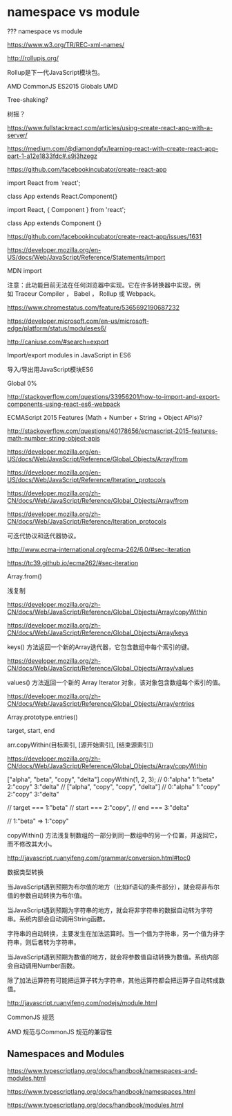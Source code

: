# namespace vs module


??? namespace vs module

https://www.w3.org/TR/REC-xml-names/

http://rollupjs.org/

Rollup是下一代JavaScript模块包。

AMD  CommonJS  ES2015  Globals  UMD  



Tree-shaking?

树摇？



https://www.fullstackreact.com/articles/using-create-react-app-with-a-server/

https://medium.com/@diamondgfx/learning-react-with-create-react-app-part-1-a12e1833fdc#.s9j3hzegz


https://github.com/facebookincubator/create-react-app


import React from 'react';

class App extends React.Component{}


import React, { Component } from 'react';

class App extends Component {}



https://github.com/facebookincubator/create-react-app/issues/1631


https://developer.mozilla.org/en-US/docs/Web/JavaScript/Reference/Statements/import

MDN import

注意：此功能目前无法在任何浏览器中实现。它在许多转换器中实现，例如 Traceur Compiler ， Babel ， Rollup 或 Webpack。


https://www.chromestatus.com/feature/5365692190687232

https://developer.microsoft.com/en-us/microsoft-edge/platform/status/moduleses6/




http://caniuse.com/#search=export

Import/export modules in JavaScript in ES6

导入/导出用JavaScript模块ES6

Global  0%


http://stackoverflow.com/questions/33956201/how-to-import-and-export-components-using-react-es6-webpack






ECMAScript 2015 Features (Math + Number + String + Object APIs)?


http://stackoverflow.com/questions/40178656/ecmascript-2015-features-math-number-string-object-apis


https://developer.mozilla.org/en-US/docs/Web/JavaScript/Reference/Global_Objects/Array/from

https://developer.mozilla.org/en-US/docs/Web/JavaScript/Reference/Iteration_protocols



https://developer.mozilla.org/zh-CN/docs/Web/JavaScript/Reference/Global_Objects/Array/from 

https://developer.mozilla.org/zh-CN/docs/Web/JavaScript/Reference/Iteration_protocols

可迭代协议和迭代器协议。

http://www.ecma-international.org/ecma-262/6.0/#sec-iteration

https://tc39.github.io/ecma262/#sec-iteration


Array.from()


浅复制

https://developer.mozilla.org/zh-CN/docs/Web/JavaScript/Reference/Global_Objects/Array/copyWithin




https://developer.mozilla.org/zh-CN/docs/Web/JavaScript/Reference/Global_Objects/Array/keys


keys() 方法返回一个新的Array迭代器，它包含数组中每个索引的键。

https://developer.mozilla.org/zh-CN/docs/Web/JavaScript/Reference/Global_Objects/Array/values

values() 方法返回一个新的 Array Iterator 对象，该对象包含数组每个索引的值。


https://developer.mozilla.org/zh-CN/docs/Web/JavaScript/Reference/Global_Objects/Array/entries


Array.prototype.entries()


target, start, end

arr.copyWithin(目标索引, [源开始索引], [结束源索引])

https://developer.mozilla.org/zh-CN/docs/Web/JavaScript/Reference/Global_Objects/Array/copyWithin


["alpha", "beta", "copy", "delta"].copyWithin(1, 2, 3);
// 0:"alpha" 1:"beta" 2:"copy" 3:"delta"
// ["alpha", "copy", "copy", "delta"]
// 0:"alpha" 1:"copy" 2:"copy" 3:"delta"

// target === 1:"beta"
// start === 2:"copy", 
// end === 3:"delta"

// 1:"beta" => 1:"copy"

copyWithin() 方法浅复制数组的一部分到同一数组中的另一个位置，并返回它，而不修改其大小。



http://javascript.ruanyifeng.com/grammar/conversion.html#toc0

数据类型转换

当JavaScript遇到预期为布尔值的地方（比如if语句的条件部分），就会将非布尔值的参数自动转换为布尔值。

当JavaScript遇到预期为字符串的地方，就会将非字符串的数据自动转为字符串。系统内部会自动调用String函数。

字符串的自动转换，主要发生在加法运算时。当一个值为字符串，另一个值为非字符串，则后者转为字符串。


当JavaScript遇到预期为数值的地方，就会将参数值自动转换为数值。系统内部会自动调用Number函数。

除了加法运算符有可能把运算子转为字符串，其他运算符都会把运算子自动转成数值。


http://javascript.ruanyifeng.com/nodejs/module.html


CommonJS 规范

AMD 规范与CommonJS 规范的兼容性



## Namespaces and Modules

https://www.typescriptlang.org/docs/handbook/namespaces-and-modules.html


https://www.typescriptlang.org/docs/handbook/namespaces.html


https://www.typescriptlang.org/docs/handbook/modules.html









